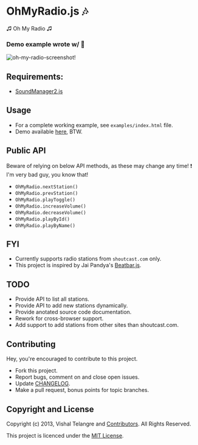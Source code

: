 OhMyRadio.js :notes:
===================

♫ Oh My Radio ♫

### Demo example wrote w/ :sparkling_heart:

![oh-my-radio-screenshot!](https://raw.github.com/vishaltelangre/OhMyRadio/master/screenshot.png)

## Requirements:

- [SoundManager2.js](http://schillmania.com/projects/soundmanager2/)

## Usage

- For a complete working example, see `examples/index.html` file.
- Demo available [here](http://vishaltelangre.com/projects/oh-my-radio), BTW.

## Public API

Beware of relying on below API methods, as these may change any time! :exclamation:
I'm very bad guy, you know that!

- `OhMyRadio.nextStation()`
- `OhMyRadio.prevStation()`
- `OhMyRadio.playToggle()`
- `OhMyRadio.increaseVolume()`
- `OhMyRadio.decreaseVolume()`
- `OhMyRadio.playById()`
- `OhMyRadio.playByName()`

## FYI

- Currently supports radio stations from `shoutcast.com` only.
- This project is inspired by Jai Pandya's [Beatbar.js](http://jaipandya.github.io/beatbar/).

## TODO

- Provide API to list all stations.
- Provide API to add new stations dynamically.
- Provide anotated source code documentation.
- Rework for cross-browser support.
- Add support to add stations from other sites than shoutcast.com.

## Contributing

Hey, you're encouraged to contribute to this project.

* Fork this project.
* Report bugs, comment on and close open issues.
* Update [CHANGELOG](CHANGELOG.md).
* Make a pull request, bonus points for topic branches.

## Copyright and License

Copyright (c) 2013, Vishal Telangre and [Contributors](CHANGELOG.md). All Rights Reserved.

This project is licenced under the [MIT License](LICENSE.md).

